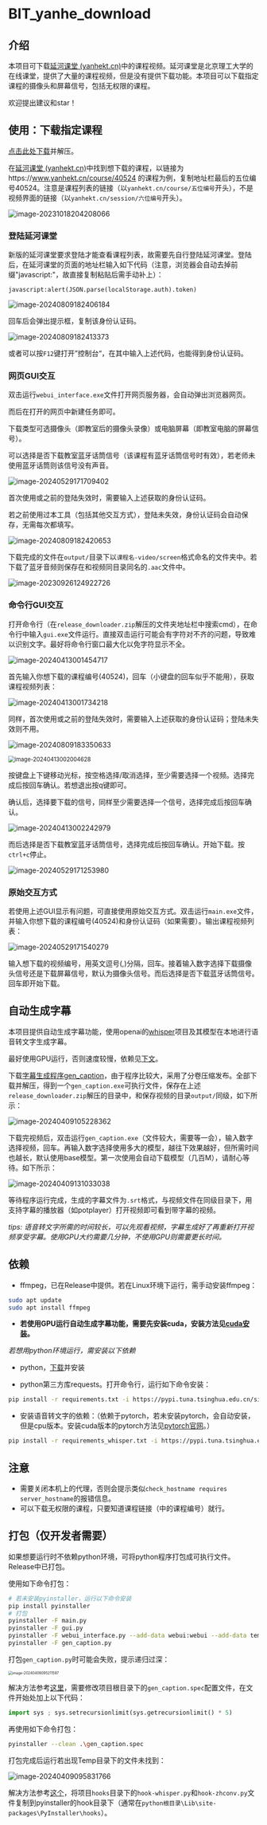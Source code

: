 # BIT_yanhe_download

## 介绍

本项目可下载[延河课堂 (yanhekt.cn)](https://www.yanhekt.cn/recordCourse)中的课程视频。延河课堂是北京理工大学的在线课堂，提供了大量的课程视频，但是没有提供下载功能。本项目可以下载指定课程的摄像头和屏幕信号，包括无权限的课程。

欢迎提出建议和star！

## 使用：下载指定课程

[点击此处下载](https://github.com/AuYang261/BIT_yanhe_download/releases/latest/download/release_downloader.zip)并解压。

在[延河课堂 (yanhekt.cn)](https://www.yanhekt.cn/recordCourse)中找到想下载的课程，以链接为https://www.yanhekt.cn/course/40524 的课程为例，复制地址栏最后的五位编号40524。注意是课程列表的链接（以`yanhekt.cn/course/五位编号`开头），不是视频界面的链接（以`yanhekt.cn/session/六位编号`开头）。

![image-20231018204208066](md/README/image-20231018204208066.png)

### 登陆延河课堂

新版的延河课堂要求登陆才能查看课程列表，故需要先自行登陆延河课堂。登陆后，在延河课堂的页面的地址栏输入如下代码（注意，浏览器会自动去掉前缀"javascript:"，故直接复制粘贴后需手动补上）：

```
javascript:alert(JSON.parse(localStorage.auth).token)
```

![image-20240809182406184](md/README/image-20240809182406184.png)

回车后会弹出提示框，复制该身份认证码。

![image-20240809182413373](md/README/image-20240809182413373.png)

或者可以按`F12`键打开”控制台“，在其中输入上述代码，也能得到身份认证码。

### 网页GUI交互

双击运行`webui_interface.exe`文件打开网页服务器，会自动弹出浏览器网页。

而后在打开的网页中新建任务即可。

下载类型可选摄像头（即教室后的摄像头录像）或电脑屏幕（即教室电脑的屏幕信号）。

可以选择是否下载教室蓝牙话筒信号（该课程有蓝牙话筒信号时有效），若老师未使用蓝牙话筒则该信号没有声音。

![image-20240529171709402](md/README/image-20240529171709402.png)

首次使用或之前的登陆失效时，需要输入上述获取的身份认证码。

若之前使用过本工具（包括其他交互方式），登陆未失效，身份认证码会自动保存，无需每次都填写。

![image-20240809182420653](md/README/image-20240809182420653.png)

下载完成的文件在`output/`目录下以`课程名-video/screen`格式命名的文件夹中。若下载了蓝牙音频则保存在和视频同目录同名的`.aac`文件中。

![image-20230926124922726](md/README/image-20230926124922726.png)

### 命令行GUI交互

打开命令行（在`release_downloader.zip`解压的文件夹地址栏中搜索cmd），在命令行中输入`gui.exe`文件运行。直接双击运行可能会有字符对不齐的问题，导致难以识别文字。最好将命令行窗口最大化以免字符显示不全。

![image-20240413001454717](md/README/image-20240413001454717.png)

首先输入你想下载的课程编号(40524)，回车（小键盘的回车似乎不能用），获取课程视频列表：

![image-20240413001734218](md/README/image-20240413001734218.png)

同样，首次使用或之前的登陆失效时，需要输入上述获取的身份认证码；登陆未失效则不用。

![image-20240809183350633](md/README/image-20240809183350633.png)

<img src="md/README/image-20240413002004628.png" alt="image-20240413002004628" style="zoom:80%;" />

按键盘上下键移动光标，按空格选择/取消选择，至少需要选择一个视频。选择完成后按回车确认。若想退出按q键即可。

确认后，选择要下载的信号，同样至少需要选择一个信号，选择完成后按回车确认。

![image-20240413002242979](md/README/image-20240413002242979.png)



而后选择是否下载教室蓝牙话筒信号，选择完成后按回车确认。开始下载。按`ctrl+c`停止。

![image-20240529171253980](md/README/image-20240529171253980.png)



### 原始交互方式

若使用上述GUI显示有问题，可直接使用原始交互方式。双击运行`main.exe`文件，并输入你想下载的课程编号(40524)和身份认证码（如果需要）。输出课程视频列表：

![image-20240529171540279](md/README/image-20240529171540279.png)

输入想下载的视频编号，用英文逗号(,)分隔，回车。接着输入数字选择下载摄像头信号还是下载屏幕信号，默认为摄像头信号。而后选择是否下载蓝牙话筒信号。回车即开始下载。

## 自动生成字幕

本项目提供自动生成字幕功能，使用openai的[whisper](https://github.com/openai/whisper)项目及其模型在本地进行语音转文字生成字幕。

最好使用GPU运行，否则速度较慢，依赖见[下文](#依赖)。

下载[字幕生成程序gen_caption](https://github.com/AuYang261/BIT_yanhe_download/releases/latest)，由于程序比较大，采用了分卷压缩发布。全部下载并解压，得到一个`gen_caption.exe`可执行文件，保存在上述`release_downloader.zip`解压的目录中，和保存视频的目录`output/`同级，如下所示：

![image-20240409105228362](md/README/image-20240409105228362.png)

下载完视频后，双击运行`gen_caption.exe`（文件较大，需要等一会），输入数字选择视频，回车。再输入数字选择使用多大的模型，越往下效果越好，但所需时间也越长，默认使用base模型。第一次使用会自动下载模型（几百M），请耐心等待。如下所示：

![image-20240409131033038](md/README/image-20240409131033038.png)

等待程序运行完成，生成的字幕文件为`.srt`格式，与视频文件在同级目录下，用支持字幕的播放器（如potplayer）打开视频即可看到带字幕的视频。

*tips: 语音转文字所需的时间较长，可以先观看视频，字幕生成好了再重新打开视频享受字幕。使用GPU大约需要几分钟，不使用GPU则需要更长时间。*

## 依赖

* ffmpeg，已在Release中提供。若在Linux环境下运行，需手动安装ffmpeg：

```bash
sudo apt update
sudo apt install ffmpeg
```

* **若使用GPU运行自动生成字幕功能，需要先安装cuda，安装方法见[cuda安装](https://blog.csdn.net/chen565884393/article/details/127905428)。**

*若想用python环境运行，需安装以下依赖*

* python，[下载](https://www.python.org/ftp/python/3.9.4/python-3.9.4-amd64.exe)并安装

* python第三方库requests。打开命令行，运行如下命令安装：

```bash
pip install -r requirements.txt -i https://pypi.tuna.tsinghua.edu.cn/simple
```

* 安装语音转文字的依赖：（依赖于pytorch，若未安装pytorch，会自动安装，但是cpu版本。安装cuda版本的pytorch方法见[pytorch官网](https://pytorch.org/get-started/locally/)。）

```bash
pip install -r requirements_whisper.txt -i https://pypi.tuna.tsinghua.edu.cn/simple
```

## 注意

* 需要关闭本机上的代理，否则会提示类似`check_hostname requires server_hostname`的报错信息。
* 可以下载无权限的课程，只要知道课程链接（中的课程编号）就行。

## 打包（仅开发者需要）

如果想要运行时不依赖python环境，可将python程序打包成可执行文件。Release中已打包。

使用如下命令打包：

```bash
# 若未安装pyinstaller，运行以下命令安装
pip install pyinstaller
# 打包
pyinstaller -F main.py
pyinstaller -F gui.py
pyinstaller -F webui_interface.py --add-data webui:webui --add-data templates:templates
pyinstaller -F gen_caption.py
```
打包`gen_caption.py`时可能会失败，提示递归过深：

<img src="md/README/image-20240409095211597.png" alt="image-20240409095211597" style="zoom:50%;" />

解决方法参考[这里](https://zhuanlan.zhihu.com/p/661325305)，需要修改项目根目录下的`gen_caption.spec`配置文件，在文件开始处加上以下代码：

```python
import sys ; sys.setrecursionlimit(sys.getrecursionlimit() * 5)
```

再使用如下命令打包：

```bash
pyinstaller --clean .\gen_caption.spec
```

打包完成后运行若出现Temp目录下的文件未找到：

![image-20240409095831766](md/README/image-20240409095831766.png)

解决方法参考[这个](https://blog.csdn.net/qq_42324086/article/details/118280341)，将项目`hooks`目录下的`hook-whisper.py`和`hook-zhconv.py`文件复制到pyinstaller的hook目录下（通常在`python根目录\Lib\site-packages\PyInstaller\hooks`）。
